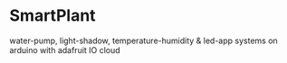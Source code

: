 # SmartPlant
water-pump, light-shadow, temperature-humidity &amp; led-app systems on arduino with adafruit IO cloud
